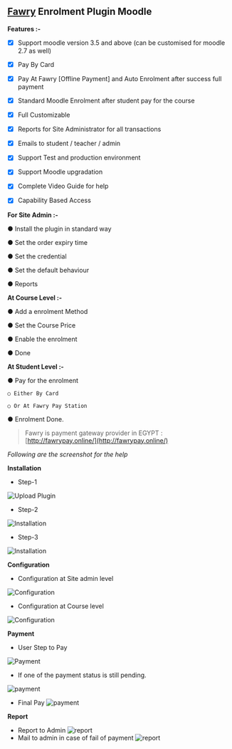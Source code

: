 
  

## **[Fawry](http://fawrypay.online/) Enrolment Plugin Moodle**

**Features :-**

 - [x] Support moodle version 3.5 and above (can be customised for
       moodle 2.7 as well)
       
  - [x] Pay By Card
       
  - [x]  Pay At Fawry [Offline Payment] and Auto Enrolment after success
       full payment

- [x] Standard Moodle Enrolment after student pay for the course

- [x] Full Customizable

- [x] Reports for Site Administrator for all transactions

- [x] Emails to student / teacher / admin

- [x] Support Test and production environment

- [x] Support Moodle upgradation

- [x] Complete Video Guide for help

- [x] Capability Based Access

**For Site Admin :-**

● Install the plugin in standard way

● Set the order expiry time

● Set the credential

● Set the default behaviour

● Reports

**At Course Level :-**

● Add a enrolment Method

● Set the Course Price

● Enable the enrolment

● Done

**At Student Level :-**

● Pay for the enrolment

	○ Either By Card

	○ Or At Fawry Pay Station

● Enrolment Done.

> Fawry is payment gateway provider in EGYPT :
> [http://fawrypay.online/](http://fawrypay.online/)

*Following are the screenshot for the help*

**Installation**

 - Step-1

![Upload Plugin](https://raw.githubusercontent.com/developerck/fawry/master/assets/images/fawry/3.png)

- Step-2

![Installation](https://raw.githubusercontent.com/developerck/fawry/master/assets/images/fawry/4.png)

- Step-3

![Installation](https://raw.githubusercontent.com/developerck/fawry/master/assets/images/fawry/5.png)


**Configuration**
- Configuration at Site admin level

![Configuration](https://raw.githubusercontent.com/developerck/fawry/master/assets/images/fawry/10.png)

- Configuration at Course level

![Configuration](https://raw.githubusercontent.com/developerck/fawry/master/assets/images/fawry/8.png)

**Payment**

 - User Step to Pay

![Payment](https://raw.githubusercontent.com/developerck/fawry/master/assets/images/fawry/1.png)

- If one of the payment status is still pending.

![payment](https://raw.githubusercontent.com/developerck/fawry/master/assets/images/fawry/6.png)

- Final Pay
![payment](https://raw.githubusercontent.com/developerck/fawry/master/assets/images/fawry/7.png)

**Report**
- Report to Admin
![report](https://raw.githubusercontent.com/developerck/fawry/master/assets/images/fawry/2.png)
- Mail to admin in case of fail of payment
![report](https://raw.githubusercontent.com/developerck/fawry/master/assets/images/fawry/9.png)

